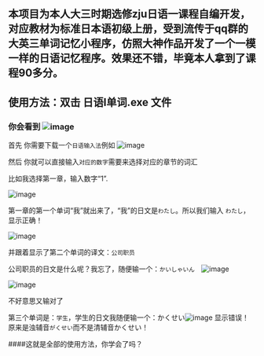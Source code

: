 本项目为本人大三时期选修zju日语一课程自编开发，对应教材为标准日本语初级上册，受到流传于qq群的大英三单词记忆小程序，仿照大神作品开发了一个一模一样的日语记忆程序。效果还不错，毕竟本人拿到了课程90多分。
---------------------------------------------------------------------------------


## 使用方法：双击 日语I单词.exe 文件  

### 你会看到 ![image](https://github.com/xqmkkd/Standard-Japanese-Vocabulary-Learning-Program/assets/143811250/aea100d1-9613-4616-a863-d1775713892b)






首先 你需要下载一个`日语输入法`例如 ![image](https://github.com/xqmkkd/Standard-Japanese-Vocabulary-Learning-Program/assets/143811250/573f560b-1134-4baa-962e-b3b5b02de57d)  


然后 你就可以直接输入`对应的数字`需要来选择对应的章节的词汇  

比如我选择第一章，输入数字“1”.  

![image](https://github.com/xqmkkd/Standard-Japanese-Vocabulary-Learning-Program/assets/143811250/290c2bf5-4b90-402f-8d9e-ab29c757a79f)

第一章的第一个单词“我”就出来了，“我”的日文是`わたし`。所以我们输入 `わたし`，显示正确！  

![image](https://github.com/xqmkkd/Standard-Japanese-Vocabulary-Learning-Program/assets/143811250/ea84dd80-614b-4461-8dc2-cf0bb8b5cd3e)  

并跟着显示了第二个单词的译文：`公司职员`   


公司职员的日文是什么呢？我忘了，随便输一个：`かいしゃいん`　![image](https://github.com/xqmkkd/Standard-Japanese-Vocabulary-Learning-Program/assets/143811250/b5e56b8d-dcb3-4013-9f73-05d4eea71a8c)  

![image](https://github.com/xqmkkd/Standard-Japanese-Vocabulary-Learning-Program/assets/143811250/90da6ebc-6e9b-473f-ae93-5060593339b7)  


不好意思又输对了

第三个单词是：`学生`，学生的日文我随便输一个：かくせい![image](https://github.com/xqmkkd/Standard-Japanese-Vocabulary-Learning-Program/assets/143811250/2c16f7b0-8e1f-48b3-86f1-697178d4f2a9)
显示错误！ 原来是浊辅音`がくせい`而不是清辅音かくせい！

####这就是全部的使用方法，你学会了吗？
